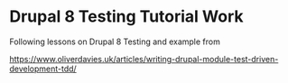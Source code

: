 # Drupal 8 Testing Tutorial Work

Following lessons on Drupal 8 Testing and example from 

https://www.oliverdavies.uk/articles/writing-drupal-module-test-driven-development-tdd/
